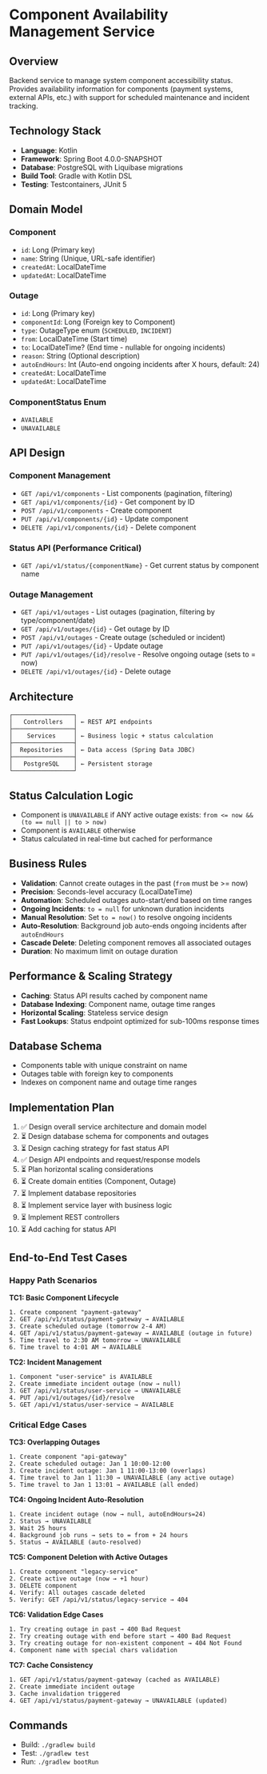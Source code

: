 # Component Availability Management Service

## Overview
Backend service to manage system component accessibility status. Provides availability information for components (payment systems, external APIs, etc.) with support for scheduled maintenance and incident tracking.

## Technology Stack
- **Language**: Kotlin
- **Framework**: Spring Boot 4.0.0-SNAPSHOT
- **Database**: PostgreSQL with Liquibase migrations
- **Build Tool**: Gradle with Kotlin DSL
- **Testing**: Testcontainers, JUnit 5

## Domain Model

### Component
- `id`: Long (Primary key)
- `name`: String (Unique, URL-safe identifier)
- `createdAt`: LocalDateTime
- `updatedAt`: LocalDateTime

### Outage
- `id`: Long (Primary key)
- `componentId`: Long (Foreign key to Component)
- `type`: OutageType enum (`SCHEDULED`, `INCIDENT`)
- `from`: LocalDateTime (Start time)
- `to`: LocalDateTime? (End time - nullable for ongoing incidents)
- `reason`: String (Optional description)
- `autoEndHours`: Int (Auto-end ongoing incidents after X hours, default: 24)
- `createdAt`: LocalDateTime
- `updatedAt`: LocalDateTime

### ComponentStatus Enum
- `AVAILABLE`
- `UNAVAILABLE`

## API Design

### Component Management
- `GET /api/v1/components` - List components (pagination, filtering)
- `GET /api/v1/components/{id}` - Get component by ID
- `POST /api/v1/components` - Create component
- `PUT /api/v1/components/{id}` - Update component
- `DELETE /api/v1/components/{id}` - Delete component

### Status API (Performance Critical)
- `GET /api/v1/status/{componentName}` - Get current status by component name

### Outage Management
- `GET /api/v1/outages` - List outages (pagination, filtering by type/component/date)
- `GET /api/v1/outages/{id}` - Get outage by ID
- `POST /api/v1/outages` - Create outage (scheduled or incident)
- `PUT /api/v1/outages/{id}` - Update outage
- `PUT /api/v1/outages/{id}/resolve` - Resolve ongoing outage (sets to = now)
- `DELETE /api/v1/outages/{id}` - Delete outage

## Architecture

```
┌─────────────────┐
│   Controllers   │ ← REST API endpoints
├─────────────────┤
│    Services     │ ← Business logic + status calculation
├─────────────────┤
│  Repositories   │ ← Data access (Spring Data JDBC)
├─────────────────┤
│   PostgreSQL    │ ← Persistent storage
└─────────────────┘
```

## Status Calculation Logic
- Component is `UNAVAILABLE` if ANY active outage exists: `from <= now && (to == null || to > now)`
- Component is `AVAILABLE` otherwise
- Status calculated in real-time but cached for performance

## Business Rules
- **Validation**: Cannot create outages in the past (`from` must be >= now)
- **Precision**: Seconds-level accuracy (LocalDateTime)
- **Automation**: Scheduled outages auto-start/end based on time ranges
- **Ongoing Incidents**: `to = null` for unknown duration incidents
- **Manual Resolution**: Set `to = now()` to resolve ongoing incidents
- **Auto-Resolution**: Background job auto-ends ongoing incidents after `autoEndHours`
- **Cascade Delete**: Deleting component removes all associated outages
- **Duration**: No maximum limit on outage duration

## Performance & Scaling Strategy
- **Caching**: Status API results cached by component name
- **Database Indexing**: Component name, outage time ranges
- **Horizontal Scaling**: Stateless service design
- **Fast Lookups**: Status endpoint optimized for sub-100ms response times

## Database Schema
- Components table with unique constraint on name
- Outages table with foreign key to components
- Indexes on component name and outage time ranges

## Implementation Plan
1. ✅ Design overall service architecture and domain model
2. ⏳ Design database schema for components and outages
3. ⏳ Design caching strategy for fast status API
4. ✅ Design API endpoints and request/response models
5. ⏳ Plan horizontal scaling considerations
6. ⏳ Create domain entities (Component, Outage)
7. ⏳ Implement database repositories
8. ⏳ Implement service layer with business logic
9. ⏳ Implement REST controllers
10. ⏳ Add caching for status API

## End-to-End Test Cases

### Happy Path Scenarios
**TC1: Basic Component Lifecycle**
```
1. Create component "payment-gateway"
2. GET /api/v1/status/payment-gateway → AVAILABLE
3. Create scheduled outage (tomorrow 2-4 AM)
4. GET /api/v1/status/payment-gateway → AVAILABLE (outage in future)
5. Time travel to 2:30 AM tomorrow → UNAVAILABLE
6. Time travel to 4:01 AM → AVAILABLE
```

**TC2: Incident Management**
```
1. Component "user-service" is AVAILABLE
2. Create immediate incident outage (now → null)
3. GET /api/v1/status/user-service → UNAVAILABLE
4. PUT /api/v1/outages/{id}/resolve
5. GET /api/v1/status/user-service → AVAILABLE
```

### Critical Edge Cases
**TC3: Overlapping Outages**
```
1. Create component "api-gateway"
2. Create scheduled outage: Jan 1 10:00-12:00
3. Create incident outage: Jan 1 11:00-13:00 (overlaps)
4. Time travel to Jan 1 11:30 → UNAVAILABLE (any active outage)
5. Time travel to Jan 1 13:01 → AVAILABLE (all ended)
```

**TC4: Ongoing Incident Auto-Resolution**
```
1. Create incident outage (now → null, autoEndHours=24)
2. Status → UNAVAILABLE
3. Wait 25 hours
4. Background job runs → sets to = from + 24 hours
5. Status → AVAILABLE (auto-resolved)
```

**TC5: Component Deletion with Active Outages**
```
1. Create component "legacy-service"
2. Create active outage (now → +1 hour)
3. DELETE component
4. Verify: All outages cascade deleted
5. Verify: GET /api/v1/status/legacy-service → 404
```

**TC6: Validation Edge Cases**
```
1. Try creating outage in past → 400 Bad Request
2. Try creating outage with end before start → 400 Bad Request
3. Try creating outage for non-existent component → 404 Not Found
4. Component name with special chars validation
```

**TC7: Cache Consistency**
```
1. GET /api/v1/status/payment-gateway (cached as AVAILABLE)
2. Create immediate incident outage
3. Cache invalidation triggered
4. GET /api/v1/status/payment-gateway → UNAVAILABLE (updated)
```

## Commands
- Build: `./gradlew build`
- Test: `./gradlew test`
- Run: `./gradlew bootRun`